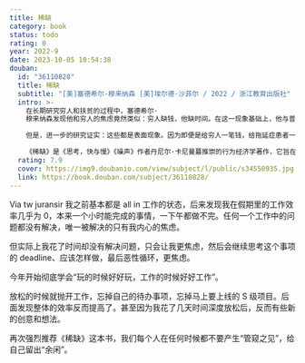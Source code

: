 ```yaml
---
title: 稀缺
category: book
status: todo
rating: 0
year: 2022-9
date: 2023-10-05 10:54:38
douban:
  id: "36110828"
  title: 稀缺
  subtitle: "[美]塞德希尔·穆来纳森 [美]埃尔德·沙菲尔 / 2022 / 浙江教育出版社"
  intro: >-
    在长期研究穷人和扶贫的过程中，塞德希尔·
    穆来纳森发现他和穷人的焦虑竟然类似：穷人缺钱，他缺时间。在这一现象基础上，他与普林斯顿大学心理学教授埃尔德·沙菲尔进行了大量的实验室研究和现实调查，却发现了一个存在于世人中间的惊人真相：穷困之人会永远缺钱，而忙碌之人会永远缺时间。

    但是，进一步的研究证实：这些都是表面现象。因为即便是给穷人一笔钱，给拖延症患者一些时间，他们也无法变得富足和有效率。为什么稀缺心态会让我们无法摆脱稀缺?因为处于稀缺中的人，其心智容量和认知能力会受到很大限制，从而导致其习惯于应付匮乏的行为模式。在长期性的资源（钱、时间）稀缺中，人们已经形成了“管窥”之见，只能看到“管子”之中的事物，虽然这有可能为我们带来“专注红利”（短期的富裕或效率），但是从长远来看，这种“专心致志”反而会让我们产生“权衡式思维”，不断增加我们的带宽负担——当1元钱的价值在穷人与富人之间产生了巨大差异时，当印度金奈的街头小贩们陷入了无止境的借贷压力时，当每个人都处在多任务处理的“杂耍”状态中时……稀缺就会俘获我们的大脑，渐渐让我们失去认知能力和执行控制力，变得更加愚笨和冲动。

    《稀缺》是《思考，快与慢》《噪声》作者丹尼尔·卡尼曼蕞推崇的行为经济学著作，它旨在揭示稀缺心态的各种复杂成因，并提出以“余闲”牵制稀缺的应对之法。个人如何才能摆脱财务困境，组织如何才能重获时间，而社会又如何才能帮助穷人?只有对“带宽”进行合理的规划和管理，我们才有可能从稀缺走向富足。
  rating: 7.9
  cover: https://img9.doubanio.com/view/subject/l/public/s34550935.jpg
  link: https://book.douban.com/subject/36110828/
---
```


Via tw juransir 我之前基本都是 all in 工作的状态，后来发现我在假期里的工作效率几乎为 0，本来一个小时能完成的事情，一下午都做不完。任何一个工作中的问题都没有解决，唯一被解决的只有我内心的焦虑。

但实际上我花了时间却没有解决问题，只会让我更焦虑，然后会继续思考这个事项的 deadline、应该怎样做，最后恶性循环，更焦虑。

今年开始彻底学会“玩的时候好好玩，工作的时候好好工作”。

放松的时候就抛开工作，忘掉自己的待办事项，忘掉马上要上线的 S 级项目。后面发现整体的效率反而提高了。甚至因为我花了几天时间深度放松后，反而有些新的创意和想法。

再次强烈推荐《稀缺》这本书，我们每个人在任何时候都不要产生“管窥之见”，给自己留出“余闲”。

